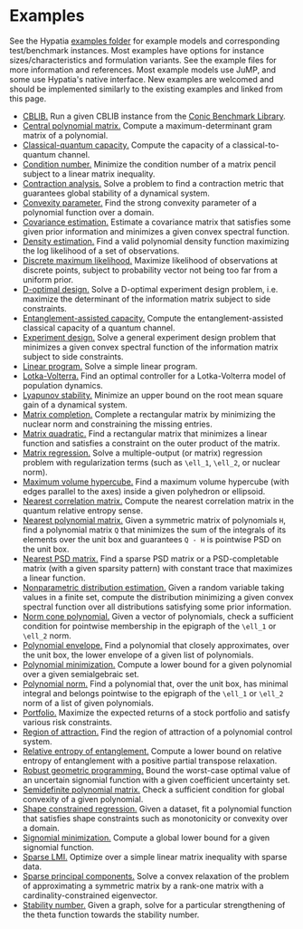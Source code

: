 # Examples

See the Hypatia [examples folder](https://github.com/chriscoey/Hypatia.jl/tree/master/examples) for example models and corresponding test/benchmark instances.
Most examples have options for instance sizes/characteristics and formulation variants.
See the example files for more information and references.
Most example models use JuMP, and some use Hypatia's native interface.
New examples are welcomed and should be implemented similarly to the existing examples and linked from this page.

- [CBLIB.](https://github.com/chriscoey/Hypatia.jl/tree/master/examples/CBLIB) Run a given CBLIB instance from the [Conic Benchmark Library](http://cblib.zib.de/).
- [Central polynomial matrix.](https://github.com/chriscoey/Hypatia.jl/tree/master/examples/centralpolymat) Compute a maximum-determinant gram matrix of a polynomial.
- [Classical-quantum capacity.](https://github.com/chriscoey/Hypatia.jl/tree/master/examples/classicalquantum) Compute the capacity of a classical-to-quantum channel.
- [Condition number.](https://github.com/chriscoey/Hypatia.jl/tree/master/examples/conditionnum) Minimize the condition number of a matrix pencil subject to a linear matrix inequality.
- [Contraction analysis.](https://github.com/chriscoey/Hypatia.jl/tree/master/examples/contraction) Solve a problem to find a contraction metric that guarantees global stability of a dynamical system.
- [Convexity parameter.](https://github.com/chriscoey/Hypatia.jl/tree/master/examples/convexityparameter) Find the strong convexity parameter of a polynomial function over a domain.
- [Covariance estimation.](https://github.com/chriscoey/Hypatia.jl/tree/master/examples/covarianceest) Estimate a covariance matrix that satisfies some given prior information and minimizes a given convex spectral function.
- [Density estimation.](https://github.com/chriscoey/Hypatia.jl/tree/master/examples/densityest) Find a valid polynomial density function maximizing the log likelihood of a set of observations.
- [Discrete maximum likelihood.](https://github.com/chriscoey/Hypatia.jl/tree/master/examples/discretemaxlikelihood) Maximize likelihood of observations at discrete points, subject to probability vector not being too far from a uniform prior.
- [D-optimal design.](https://github.com/chriscoey/Hypatia.jl/tree/master/examples/doptimaldesign) Solve a D-optimal experiment design problem, i.e. maximize the determinant of the information matrix subject to side constraints.
- [Entanglement-assisted capacity.](https://github.com/chriscoey/Hypatia.jl/tree/master/examples/entanglementassisted) Compute the entanglement-assisted classical capacity of a quantum channel.
- [Experiment design.](https://github.com/chriscoey/Hypatia.jl/tree/master/examples/experimentdesign) Solve a general experiment design problem that minimizes a given convex spectral function of the information matrix subject to side constraints.
- [Linear program.](https://github.com/chriscoey/Hypatia.jl/tree/master/examples/linearopt) Solve a simple linear program.
- [Lotka-Volterra.](https://github.com/chriscoey/Hypatia.jl/tree/master/examples/lotkavolterra) Find an optimal controller for a Lotka-Volterra model of population dynamics.
- [Lyapunov stability.](https://github.com/chriscoey/Hypatia.jl/tree/master/examples/lyapunovstability) Minimize an upper bound on the root mean square gain of a dynamical system.
- [Matrix completion.](https://github.com/chriscoey/Hypatia.jl/tree/master/examples/matrixcompletion) Complete a rectangular matrix by minimizing the nuclear norm and constraining the missing entries.
- [Matrix quadratic.](https://github.com/chriscoey/Hypatia.jl/tree/master/examples/matrixquadratic) Find a rectangular matrix that minimizes a linear function and satisfies a constraint on the outer product of the matrix.
- [Matrix regression.](https://github.com/chriscoey/Hypatia.jl/tree/master/examples/matrixregression) Solve a multiple-output (or matrix) regression problem with regularization terms (such as ``\ell_1``, ``\ell_2``, or nuclear norm).
- [Maximum volume hypercube.](https://github.com/chriscoey/Hypatia.jl/tree/master/examples/maxvolume) Find a maximum volume hypercube (with edges parallel to the axes) inside a given polyhedron or ellipsoid.
- [Nearest correlation matrix.](https://github.com/chriscoey/Hypatia.jl/tree/master/examples/nearestcorrelation) Compute the nearest correlation matrix in the quantum relative entropy sense.
- [Nearest polynomial matrix.](https://github.com/chriscoey/Hypatia.jl/tree/master/examples/nearestpolymat) Given a symmetric matrix of polynomials ``H``, find a polynomial matrix ``Q`` that minimizes the sum of the integrals of its elements over the unit box and guarantees ``Q - H`` is pointwise PSD on the unit box.
- [Nearest PSD matrix.](https://github.com/chriscoey/Hypatia.jl/tree/master/examples/nearestpsd) Find a sparse PSD matrix or a PSD-completable matrix (with a given sparsity pattern) with constant trace that maximizes a linear function.
- [Nonparametric distribution estimation.](https://github.com/chriscoey/Hypatia.jl/tree/master/examples/nonparametricdistr) Given a random variable taking values in a finite set, compute the distribution minimizing a given convex spectral function over all distributions satisfying some prior information.
- [Norm cone polynomial.](https://github.com/chriscoey/Hypatia.jl/tree/master/examples/normconepoly) Given a vector of polynomials, check a sufficient condition for pointwise membership in the epigraph of the ``\ell_1`` or ``\ell_2`` norm.
- [Polynomial envelope.](https://github.com/chriscoey/Hypatia.jl/tree/master/examples/polyenvelope) Find a polynomial that closely approximates, over the unit box, the lower envelope of a given list of polynomials.
- [Polynomial minimization.](https://github.com/chriscoey/Hypatia.jl/tree/master/examples/polymin) Compute a lower bound for a given polynomial over a given semialgebraic set.
- [Polynomial norm.](https://github.com/chriscoey/Hypatia.jl/tree/master/examples/polynorm) Find a polynomial that, over the unit box, has minimal integral and belongs pointwise to the epigraph of the ``\ell_1`` or ``\ell_2`` norm of a list of given polynomials.
- [Portfolio.](https://github.com/chriscoey/Hypatia.jl/tree/master/examples/portfolio) Maximize the expected returns of a stock portfolio and satisfy various risk constraints.
- [Region of attraction.](https://github.com/chriscoey/Hypatia.jl/tree/master/examples/regionofattr) Find the region of attraction of a polynomial control system.
- [Relative entropy of entanglement.](https://github.com/chriscoey/Hypatia.jl/tree/master/examples/relentrentanglement) Compute a lower bound on relative entropy of entanglement with a positive partial transpose relaxation.
- [Robust geometric programming.](https://github.com/chriscoey/Hypatia.jl/tree/master/examples/robustgeomprog) Bound the worst-case optimal value of an uncertain signomial function with a given coefficient uncertainty set.
- [Semidefinite polynomial matrix.](https://github.com/chriscoey/Hypatia.jl/tree/master/examples/semidefinitepoly) Check a sufficient condition for global convexity of a given polynomial.
- [Shape constrained regression.](https://github.com/chriscoey/Hypatia.jl/tree/master/examples/shapeconregr) Given a dataset, fit a polynomial function that satisfies shape constraints such as monotonicity or convexity over a domain.
- [Signomial minimization.](https://github.com/chriscoey/Hypatia.jl/tree/master/examples/signomialmin) Compute a global lower bound for a given signomial function.
- [Sparse LMI.](https://github.com/chriscoey/Hypatia.jl/tree/master/examples/sparselmi) Optimize over a simple linear matrix inequality with sparse data.
- [Sparse principal components.](https://github.com/chriscoey/Hypatia.jl/tree/master/examples/sparsepca) Solve a convex relaxation of the problem of approximating a symmetric matrix by a rank-one matrix with a cardinality-constrained eigenvector.
- [Stability number.](https://github.com/chriscoey/Hypatia.jl/tree/master/examples/stabilitynumber) Given a graph, solve for a particular strengthening of the theta function towards the stability number.
